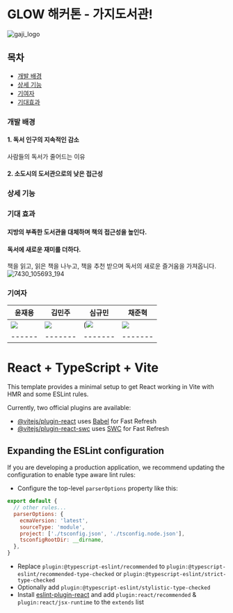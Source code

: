 
# GLOW 해커톤 - 가지도서관!
![gaji_logo](https://github.com/KongGookSu/frontend/assets/103253736/d165b63c-4bb0-4ed8-acc2-436855c2ab1c)

## 목차
- [개발 배경](#개발-배경)
- [상세 기능](#상세-기능)
- [기여자](#기여자)
- [기대효과](#기대효과)
  
### 개발 배경
#### 1. 독서 인구의 지속적인 감소
사람들의 독서가 줄어드는 이유
#### 2. 소도시의 도서관으로의 낮은 접근성

### 상세 기능 

### 기대 효과
#### 지방의 부족한 도서관을 대체하며 책의 접근성을 높인다.

#### 독서에 새로운 재미를 더하다.
책을 읽고, 읽은 책을 나누고, 책을 추천 받으며 독서의 새로운 즐거움을 가져옵니다.
![7430_105693_194](https://github.com/yooonwodyd/spring-admin/assets/103253736/d658f83d-1b78-41a9-9682-b74dfd012d4c)


### 기여자
|윤재용|김민주|심규민|채준혁|
|------|-------|-------|-------|
|![](https://avatars.githubusercontent.com/u/103253736?v=4)|![](https://avatars.githubusercontent.com/u/91789311?v=4)|(![](https://avatars.githubusercontent.com/u/49743742?v=4)|![](https://avatars.githubusercontent.com/u/18231524?v=4)|
|------|-------|-------|-------|










# React + TypeScript + Vite

This template provides a minimal setup to get React working in Vite with HMR and some ESLint rules.

Currently, two official plugins are available:

- [@vitejs/plugin-react](https://github.com/vitejs/vite-plugin-react/blob/main/packages/plugin-react/README.md) uses [Babel](https://babeljs.io/) for Fast Refresh
- [@vitejs/plugin-react-swc](https://github.com/vitejs/vite-plugin-react-swc) uses [SWC](https://swc.rs/) for Fast Refresh

## Expanding the ESLint configuration

If you are developing a production application, we recommend updating the configuration to enable type aware lint rules:

- Configure the top-level `parserOptions` property like this:

```js
export default {
  // other rules...
  parserOptions: {
    ecmaVersion: 'latest',
    sourceType: 'module',
    project: ['./tsconfig.json', './tsconfig.node.json'],
    tsconfigRootDir: __dirname,
  },
}
```

- Replace `plugin:@typescript-eslint/recommended` to `plugin:@typescript-eslint/recommended-type-checked` or `plugin:@typescript-eslint/strict-type-checked`
- Optionally add `plugin:@typescript-eslint/stylistic-type-checked`
- Install [eslint-plugin-react](https://github.com/jsx-eslint/eslint-plugin-react) and add `plugin:react/recommended` & `plugin:react/jsx-runtime` to the `extends` list
